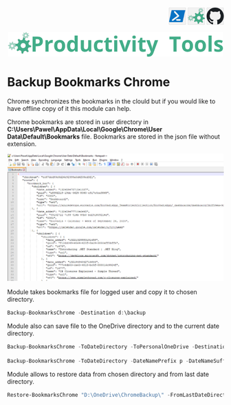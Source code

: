 <!--Category:PowerShell--> 
 <p align="right">
    <a href="https://www.powershellgallery.com/packages/ProductivityTools.BackupBookmarksChrome/"><img src="Images/Header/Powershell_border_40px.png" /></a>
    <a href="http://productivitytools.tech/backup-bookmarks-chrome/"><img src="Images/Header/ProductivityTools_green_40px_2.png" /><a> 
    <a href="https://github.com/pwujczyk/ProductivityTools.BackupBookmarksChrome"><img src="Images/Header/Github_border_40px.png" /></a>
</p>
<p align="center">
    <a href="http://http://productivitytools.tech/">
        <img src="Images/Header/LogoTitle_green_500px.png" />
    </a>
</p>

# Backup Bookmarks Chrome

Chrome synchronizes the bookmarks in the clould but if you would like to have offline copy of it this module can help.

<!--more-->

Chrome bookmarks are stored in user directory in **C:\\Users\\Pawel\\AppData\\Local\\Google\\Chrome\\User Data\\Default\\Bookmarks** file. Bookmarks are stored in the json file without extension.

<!--og-image-->
![](Images/ChromeJson.png)

Module takes bookmarks file for logged user and copy it to chosen directory.

```powershell
Backup-BookmarksChrome -Destination d:\backup
```

Module also can save file to the OneDrive directory and to the current date directory.

```powershell
Backup-BookmarksChrome -ToDateDirectory -ToPersonalOneDrive -Destination Chrome

Backup-BookmarksChrome -ToDateDirectory -DateNamePrefix p -DateNameSuffix s -ToPersonalOneDrive -Destination Chrome
```

Module allows to restore data from chosen directory and from last date directory.

```powershell
Restore-BookmarksChrome "D:\OneDrive\ChromeBackup\" -FromLastDateDirectory -verbose
```

